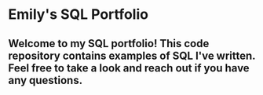 # Emily's SQL Portfolio

## Welcome to my SQL portfolio! This code repository contains examples of SQL I've written. Feel free to take a look and reach out if you have any questions.
